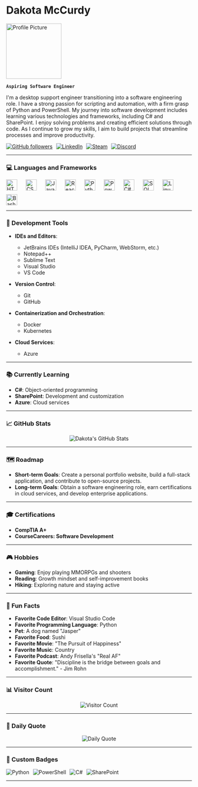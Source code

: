 # Dakota McCurdy

<img src="https://avatars.githubusercontent.com/u/your-username" alt="Profile Picture" width="150" />

**`Aspiring Software Engineer`**

I'm a desktop support engineer transitioning into a software engineering role. I have a strong passion for scripting and automation, with a firm grasp of Python and PowerShell. My journey into software development includes learning various technologies and frameworks, including C# and SharePoint. I enjoy solving problems and creating efficient solutions through code. As I continue to grow my skills, I aim to build projects that streamline processes and improve productivity.

<div style="display: flex; flex-wrap: wrap; gap: 10px;">
	<a href="https://github.com/mccurdyd?tab=followers">
		<img alt="GitHub followers" title="Follow me on GitHub" src="https://img.shields.io/badge/Follow%20me%20on%20GitHub-236ad3?style=for-the-badge&logo=github&logoColor=white" />
	</a>
	<a href="https://www.linkedin.com/in/dakotamccurdy">
		<img alt="LinkedIn" title="Connect on LinkedIn" src="https://img.shields.io/badge/Connect%20with%20me%20on%20LinkedIn-0077B5?style=for-the-badge&logo=linkedin&logoColor=white" />
	</a>
	<a href="https://steamcommunity.com/profiles/76561199005559013/">
		<img alt="Steam" title="Steam Profile" src="https://img.shields.io/badge/View%20my%20Steam%20Profile-000000?style=for-the-badge&logo=steam&logoColor=white" />
	</a>
	<a href="https://discord.com/users/itsmccurdy">
		<img alt="Discord" title="Discord Profile" src="https://img.shields.io/badge/Chat%20with%20me%20on%20Discord-7289DA?style=for-the-badge&logo=discord&logoColor=white" />
	</a>
</div>

---

<!--
<details>
	<summary><h3>👨‍💻 Dakota's Coding Journey</h3></summary>
	I started my coding journey while working as a Desktop Support Engineer. I began learning PowerShell to automate tasks and streamline processes. I then transitioned into Python to expand my scripting capabilities. I have since learned HTML, CSS, and JavaScript to build web applications. I am currently learning C# and SharePoint to develop enterprise applications. I am excited to continue growing my skills and building projects that solve real-world problems.
</details>
-->
### 💻 Languages and Frameworks

<div style="display: flex; flex-wrap: wrap; gap: 10px;">
	<img align="left" alt="HTML" width="30px" style="padding-right:10px;" src="https://cdn.jsdelivr.net/gh/devicons/devicon/icons/html5/html5-plain.svg" />
	<img align="left" alt="CSS" width="30px" style="padding-right:10px;" src="https://cdn.jsdelivr.net/gh/devicons/devicon/icons/css3/css3-plain.svg" />
	<img align="left" alt="JavaScript" width="30px" style="padding-right:10px;" src="https://cdn.jsdelivr.net/gh/devicons/devicon/icons/javascript/javascript-plain.svg" />
	<img align="left" alt="React" width="30px" style="padding-right:10px;" src="https://cdn.jsdelivr.net/gh/devicons/devicon/icons/react/react-original.svg" />
	<img align="left" alt="Python" width="30px" style="padding-right:10px;" src="https://cdn.jsdelivr.net/gh/devicons/devicon/icons/python/python-plain.svg" />
	<img align="left" alt="PowerShell" width="30px" style="padding-right:10px;" src="https://cdn.jsdelivr.net/gh/devicons/devicon/icons/powershell/powershell-original.svg" />
	<img align="left" alt="C#" width="30px" style="padding-right:10px;" src="https://cdn.jsdelivr.net/gh/devicons/devicon/icons/csharp/csharp-original.svg" />
	<img align="left" alt="SQL" width="30px" style="padding-right:10px;" src="https://cdn.jsdelivr.net/gh/devicons/devicon/icons/mysql/mysql-original.svg" />
	<img align="left" alt="Linux" width="30px" style="padding-right:10px;" src="https://cdn.jsdelivr.net/gh/devicons/devicon/icons/linux/linux-original.svg" />
	<img align="left" alt="Bash" width="30px" style="padding-right:10px;" src="https://cdn.jsdelivr.net/gh/devicons/devicon/icons/bash/bash-original.svg" />
</div>

---

### 🔧 Development Tools

- **IDEs and Editors**:
  - JetBrains IDEs (IntelliJ IDEA, PyCharm, WebStorm, etc.)
  - Notepad++
  - Sublime Text
  - Visual Studio
  - VS Code

- **Version Control**:
  - Git
  - GitHub

- **Containerization and Orchestration**:
  - Docker
  - Kubernetes

- **Cloud Services**:
  - Azure

---

### 📚 Currently Learning

- **C#**: Object-oriented programming
- **SharePoint**: Development and customization
- **Azure**: Cloud services

---

### 📈 GitHub Stats

<p align="center">
	<img src="https://github-readme-stats.vercel.app/api?username=mccurdyd&show_icons=true&theme=dark" alt="Dakota's GitHub Stats" />
</p>

---

### 🗺️ Roadmap

- **Short-term Goals**: Create a personal portfolio website, build a full-stack application, and contribute to open-source projects.
- **Long-term Goals**: Obtain a software engineering role, earn certifications in cloud services, and develop enterprise applications.

---

### 🎓 Certifications

- **CompTIA A+**
- **CourseCareers: Software Development**

---

### 🎮 Hobbies

- **Gaming**: Enjoy playing MMORPGs and shooters
- **Reading**: Growth mindset and self-improvement books
- **Hiking**: Exploring nature and staying active

---

### 🎉 Fun Facts

- **Favorite Code Editor**: Visual Studio Code
- **Favorite Programming Language**: Python
- **Pet**: A dog named "Jasper"
- **Favorite Food**: Sushi
- **Favorite Movie**: "The Pursuit of Happiness"
- **Favorite Music**: Country
- **Favorite Podcast**: Andy Frisella's "Real AF"
- **Favorite Quote**: "Discipline is the bridge between goals and accomplishment." - Jim Rohn

---

### 📊 Visitor Count

<p align="center">
	<img src="https://komarev.com/ghpvc/?username=mccurdyd&style=flat-square&color=blue" alt="Visitor Count" />
</p>

---

### 📜 Daily Quote

<p align="center">
	<img src="https://quotes-github-readme.vercel.app/api?type=horizontal&theme=dark" alt="Daily Quote" />
</p>

---

### 🏅 Custom Badges

<div style="display: flex; flex-wrap: wrap; gap: 10px;">
	<img alt="Python" src="https://img.shields.io/badge/Python-Expert-3776AB?style=for-the-badge&logo=python&logoColor=white" />
	<img alt="PowerShell" src="https://img.shields.io/badge/PowerShell-Advanced-5391FE?style=for-the-badge&logo=powershell&logoColor=white" />
	<img alt="C#" src="https://img.shields.io/badge/C%23-Intermediate-239120?style=for-the-badge&logo=csharp&logoColor=white" />
	<img alt="SharePoint" src="https://img.shields.io/badge/SharePoint-Beginner-0078D4?style=for-the-badge&logo=microsoft-sharepoint&logoColor=white" />
</div>

---
